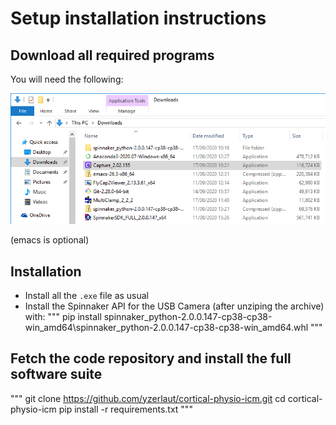 # Setup installation instructions

## Download all required programs

You will need the following:

<p align="center">
  <img src="doc/downloads.png"/>
</p>

(emacs is optional)

## Installation

- Install all the `.exe` file as usual
- Install the Spinnaker API for the USB Camera (after unziping the archive) with:
"""
pip install spinnaker_python-2.0.0.147-cp38-cp38-win_amd64\spinnaker_python-2.0.0.147-cp38-cp38-win_amd64.whl
"""

## Fetch the code repository and install the full software suite

"""
git clone https://github.com/yzerlaut/cortical-physio-icm.git
cd cortical-physio-icm
pip install -r requirements.txt
"""

